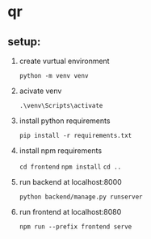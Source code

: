 # qr
## setup:
1. create vurtual environment

	`python -m venv venv`
	
2. acivate venv

	`.\venv\Scripts\activate`
	
3. install python requirements

	`pip install -r requirements.txt`
	
4. install npm requirements
	
	`cd frontend`
	`npm install`
	`cd ..`

5. run backend at localhost:8000

	`python backend/manage.py runserver`

6. run frontend at localhost:8080

	`npm run --prefix frontend serve`
